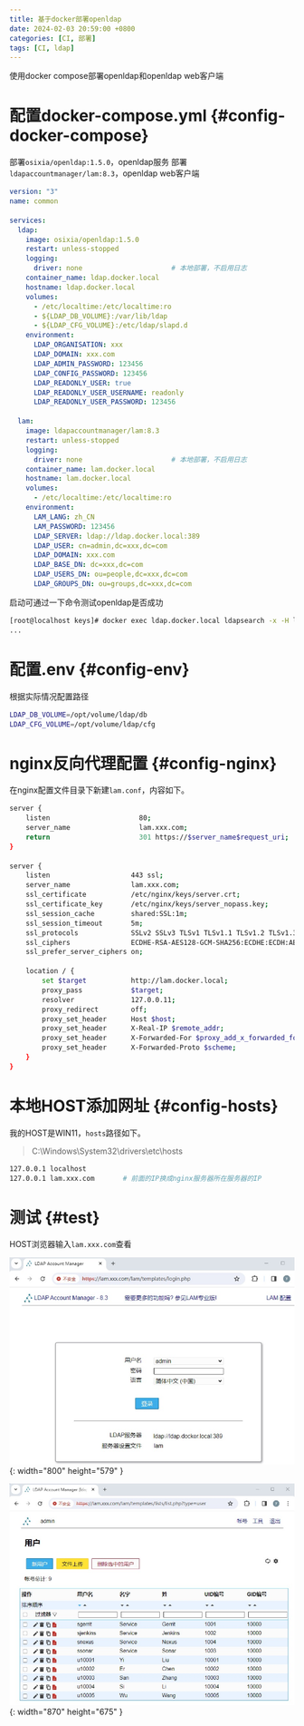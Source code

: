 ```yaml
---
title: 基于docker部署openldap
date: 2024-02-03 20:59:00 +0800
categories: [CI, 部署]
tags: [CI, ldap]
---
```

使用docker compose部署openldap和openldap web客户端
# 配置docker-compose.yml {#config-docker-compose}
部署`osixia/openldap:1.5.0`，openldap服务
部署`ldapaccountmanager/lam:8.3`，openldap web客户端
```yaml
version: "3"
name: common

services:
  ldap:
    image: osixia/openldap:1.5.0
    restart: unless-stopped
    logging:
      driver: none                      # 本地部署，不启用日志
    container_name: ldap.docker.local
    hostname: ldap.docker.local
    volumes:
      - /etc/localtime:/etc/localtime:ro
      - ${LDAP_DB_VOLUME}:/var/lib/ldap
      - ${LDAP_CFG_VOLUME}:/etc/ldap/slapd.d
    environment:
      LDAP_ORGANISATION: xxx
      LDAP_DOMAIN: xxx.com
      LDAP_ADMIN_PASSWORD: 123456
      LDAP_CONFIG_PASSWORD: 123456
      LDAP_READONLY_USER: true
      LDAP_READONLY_USER_USERNAME: readonly
      LDAP_READONLY_USER_PASSWORD: 123456

  lam:
    image: ldapaccountmanager/lam:8.3
    restart: unless-stopped
    logging:
      driver: none                      # 本地部署，不启用日志
    container_name: lam.docker.local
    hostname: lam.docker.local
    volumes:
      - /etc/localtime:/etc/localtime:ro
    environment:
      LAM_LANG: zh_CN
      LAM_PASSWORD: 123456
      LDAP_SERVER: ldap://ldap.docker.local:389
      LDAP_USER: cn=admin,dc=xxx,dc=com
      LDAP_DOMAIN: xxx.com
      LDAP_BASE_DN: dc=xxx,dc=com
      LDAP_USERS_DN: ou=people,dc=xxx,dc=com
      LDAP_GROUPS_DN: ou=groups,dc=xxx,dc=com
```
启动可通过一下命令测试openldap是否成功
```sh
[root@localhost keys]# docker exec ldap.docker.local ldapsearch -x -H ldap://localhost -b dc=xxx,dc=com -D "cn=admin,dc=xxx,dc=com" -w 123456
...
```
# 配置.env {#config-env}
根据实际情况配置路径
```sh
LDAP_DB_VOLUME=/opt/volume/ldap/db
LDAP_CFG_VOLUME=/opt/volume/ldap/cfg
```
# nginx反向代理配置 {#config-nginx}
在nginx配置文件目录下新建`lam.conf`，内容如下。
```sh
server {
    listen                      80;
    server_name                 lam.xxx.com;
    return                      301 https://$server_name$request_uri;
}

server {
    listen                    443 ssl;
    server_name               lam.xxx.com;
    ssl_certificate           /etc/nginx/keys/server.crt;
    ssl_certificate_key       /etc/nginx/keys/server_nopass.key;
    ssl_session_cache         shared:SSL:1m;
    ssl_session_timeout       5m;
    ssl_protocols             SSLv2 SSLv3 TLSv1 TLSv1.1 TLSv1.2 TLSv1.3;
    ssl_ciphers               ECDHE-RSA-AES128-GCM-SHA256:ECDHE:ECDH:AES:HIGH:!NULL:!aNULL:!MD5:!ADH:!RC4;
    ssl_prefer_server_ciphers on;

    location / {
        set $target           http://lam.docker.local;
        proxy_pass            $target;
        resolver              127.0.0.11;
        proxy_redirect        off; 
        proxy_set_header      Host $host; 
        proxy_set_header      X-Real-IP $remote_addr; 
        proxy_set_header      X-Forwarded-For $proxy_add_x_forwarded_for;
        proxy_set_header      X-Forwarded-Proto $scheme;
    }
}
```
# 本地HOST添加网址 {#config-hosts}
我的HOST是WIN11，`hosts`路径如下。
> C:\Windows\System32\drivers\etc\hosts
```sh
127.0.0.1 localhost
127.0.0.1 lam.xxx.com       # 前面的IP换成nginx服务器所在服务器的IP
```

# 测试 {#test}
HOST浏览器输入`lam.xxx.com`查看

![Desktop View](/static/images/202402/20240203_01.jpg){: width="800" height="579" }

![Desktop View](/static/images/202402/20240203_02.jpg){: width="870" height="675" }
